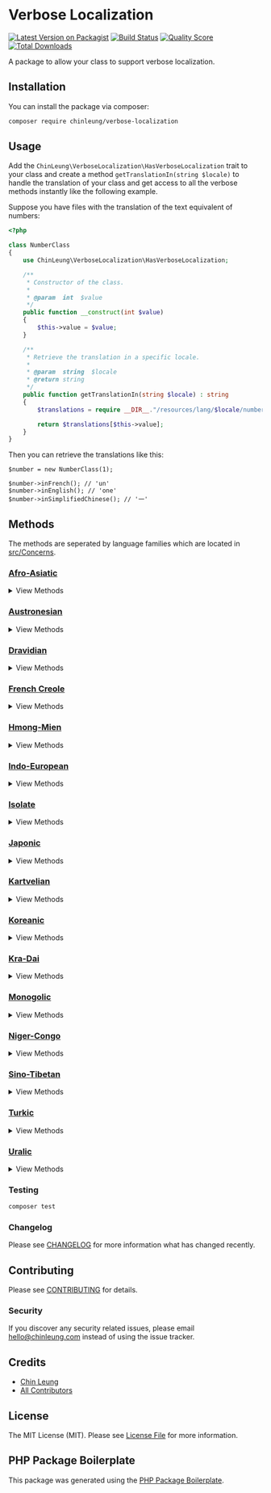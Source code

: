 # Verbose Localization

[![Latest Version on Packagist](https://img.shields.io/packagist/v/chinleung/verbose-localization.svg?style=flat-square)](https://packagist.org/packages/chinleung/verbose-localization)
[![Build Status](https://img.shields.io/travis/chinleung/verbose-localization/master.svg?style=flat-square)](https://travis-ci.org/chinleung/verbose-localization)
[![Quality Score](https://img.shields.io/scrutinizer/g/chinleung/verbose-localization.svg?style=flat-square)](https://scrutinizer-ci.com/g/chinleung/verbose-localization)
[![Total Downloads](https://img.shields.io/packagist/dt/chinleung/verbose-localization.svg?style=flat-square)](https://packagist.org/packages/chinleung/verbose-localization)

A package to allow your class to support verbose localization.

## Installation

You can install the package via composer:

```bash
composer require chinleung/verbose-localization
```

## Usage

Add the `ChinLeung\VerboseLocalization\HasVerboseLocalization` trait to your class and create a method `getTranslationIn(string $locale)` to handle the translation of your class and get access to all the verbose methods instantly like the following example.

Suppose you have files with the translation of the text equivalent of numbers:

``` php
<?php

class NumberClass
{
    use ChinLeung\VerboseLocalization\HasVerboseLocalization;

    /**
     * Constructor of the class.
     *
     * @param  int  $value
     */
    public function __construct(int $value)
    {
        $this->value = $value;
    }

    /**
     * Retrieve the translation in a specific locale.
     *
     * @param  string  $locale
     * @return string
     */
    public function getTranslationIn(string $locale) : string
    {
        $translations = require __DIR__."/resources/lang/$locale/numbers.php";

        return $translations[$this->value];
    }
}
```

Then you can retrieve the translations like this:

```
$number = new NumberClass(1);

$number->inFrench(); // 'un'
$number->inEnglish(); // 'one'
$number->inSimplifiedChinese(); // '一'
```

## Methods

The methods are seperated by language families which are located in [src/Concerns](https://github.com/chinleung/verbose-localization/tree/master/src/Concerns).

### [Afro-Asiatic](https://github.com/chinleung/verbose-localization/tree/master/src/Concerns/HasAfroAsiaticVerboseMethods.php)

<details>
<summary>View Methods</summary>

* inAmharic
* inArabic
* inHausa
* inHebrew
* inMaltese
* inSomali
</details>

### [Austronesian](https://github.com/chinleung/verbose-localization/tree/master/src/Concerns/HasAustronesianVerboseMethods.php)

<details>
<summary>View Methods</summary>

* inCebuano
* inFilipino
* inHawaiian
* inJavanese
* inKhmer
* inMalagasy
* inMalay
</details>

### [Dravidian](https://github.com/chinleung/verbose-localization/tree/master/src/Concerns/HasDravidianVerboseMethods.php)

<details>
<summary>View Methods</summary>

* inKannada
* inMalayalam
* inTamil
* inTelugu
</details>

### [French Creole](https://github.com/chinleung/verbose-localization/tree/master/src/Concerns/HasFrenchCreoleVerboseMethods.php)

<details>
<summary>View Methods</summary>

* inHaitianCreole
</details>

### [Hmong-Mien](https://github.com/chinleung/verbose-localization/tree/master/src/Concerns/HasHmongMienVerboseMethods.php)

<details>
<summary>View Methods</summary>

* inHmong
</details>

### [Indo-European](https://github.com/chinleung/verbose-localization/tree/master/src/Concerns/HasIndoEuropeanVerboseMethods.php)

<details>
<summary>View Methods</summary>

* inAfrikaans
* inAlbanian
* inArmenian
* inBelarusian
* inBengali
* inBosnian
* inBulgarian
* inCatalan
* inCorsican
* inCroatian
* inCzech
* inDanish
* inDutch
* inEnglish
* inFrench
* inFrisian
* inGalician
* inGerman
* inGreek
* inGujarati
* inHindi
* inIcelandic
* inIndonesian
* inIrish
* inItalian
* inKurmanjiKurdish
* inLatin
* inLatvian
* inLithuanian
* inLuxembourgish
* inMacedonian
* inMarathi
* inNepali
* inNorwegian
* inPashto
* inPersian
* inPolish
* inPortuguese
* inPunjabi
* inRomanian
* inRussian
* inScotsGaelic
* inSerbian
* inSindhi
* inSinhala
* inSlovak
* inSlovenian
* inSpanish
* inSwedish
* inTajik
* inUkrainian
* inUrdu
* inWelsh
* inYiddish
</details>

### [Isolate](https://github.com/chinleung/verbose-localization/tree/master/src/Concerns/HasIsolateVerboseMethods.php)

<details>
<summary>View Methods</summary>

* inBasque
* inEsperanto
</details>

### [Japonic](https://github.com/chinleung/verbose-localization/tree/master/src/Concerns/HasJaponicVerboseMethods.php)

<details>
<summary>View Methods</summary>

* inJapanese
</details>

### [Kartvelian](https://github.com/chinleung/verbose-localization/tree/master/src/Concerns/HasKartvelianVerboseMethods.php)

<details>
<summary>View Methods</summary>

* inGeorgian
</details>

### [Koreanic](https://github.com/chinleung/verbose-localization/tree/master/src/Concerns/HasKoreanicVerboseMethods.php)

<details>
<summary>View Methods</summary>

* inKorean
</details>

### [Kra-Dai](https://github.com/chinleung/verbose-localization/tree/master/src/Concerns/HasKraDaiVerboseMethods.php)

<details>
<summary>View Methods</summary>

* inLao
* inThai
</details>

### [Monogolic](https://github.com/chinleung/verbose-localization/tree/master/src/Concerns/HasMonogolicVerboseMethods.php)

<details>
<summary>View Methods</summary>

* Mongolian
</details>

### [Niger-Congo](https://github.com/chinleung/verbose-localization/tree/master/src/Concerns/HasNigerCongoVerboseMethods.php)

<details>
<summary>View Methods</summary>

* inChewa
* inChichewa
* inIgbo
* inSesotho
* inShona
* inSwahili
* inXhosa
* inYoruba
* inZulu
</details>

### [Sino-Tibetan](https://github.com/chinleung/verbose-localization/tree/master/src/Concerns/HasSinoTibetanVerboseMethods.php)

<details>
<summary>View Methods</summary>

* inBurmeseMyanmar
* inSimplifiedChinese
* inTraditionalChinese
</details>

### [Turkic](https://github.com/chinleung/verbose-localization/tree/master/src/Concerns/HasTurkicVerboseMethods.php)

<details>
<summary>View Methods</summary>

* inAzerbaijani
* inKazakh
* inKyrgyz
* inTurkish
* inUzbek
</details>

### [Uralic](https://github.com/chinleung/verbose-localization/tree/master/src/Concerns/HasUralicVerboseMethods.php)

<details>
<summary>View Methods</summary>

* inEstonian
* inFinnish
* inHungarian
</details>

### Testing

``` bash
composer test
```

### Changelog

Please see [CHANGELOG](CHANGELOG.md) for more information what has changed recently.

## Contributing

Please see [CONTRIBUTING](CONTRIBUTING.md) for details.

### Security

If you discover any security related issues, please email hello@chinleung.com instead of using the issue tracker.

## Credits

- [Chin Leung](https://github.com/chinleung)
- [All Contributors](../../contributors)

## License

The MIT License (MIT). Please see [License File](LICENSE.md) for more information.

## PHP Package Boilerplate

This package was generated using the [PHP Package Boilerplate](https://laravelpackageboilerplate.com).
